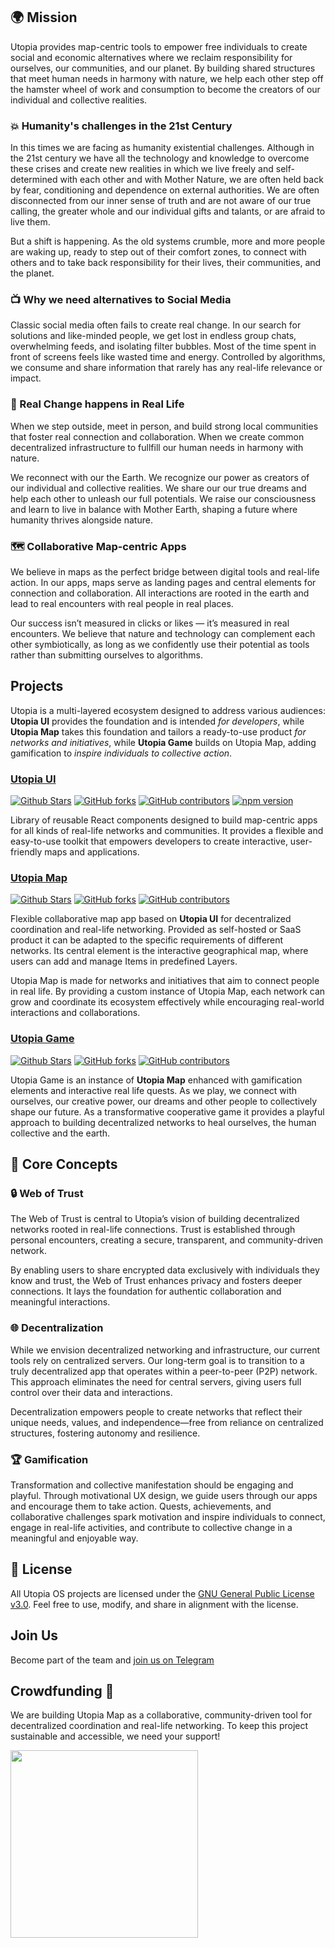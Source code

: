 ## 🌍 **Mission**

Utopia provides map-centric tools to empower free individuals to create social and economic alternatives where we reclaim responsibility for ourselves, our communities, and our planet. By building shared structures that meet human needs in harmony with nature, we help each other step off the hamster wheel of work and consumption to become the creators of our individual and collective realities.

### 💥 **Humanity's challenges in the 21st Century**

In this times we are facing as humanity existential challenges. Although in the 21st century we have all the technology and knowledge to overcome these crises and create new realities in which we live freely and self-determined with each other and with Mother Nature, we are often held back by fear, conditioning and dependence on external authorities. We are often disconnected from our inner sense of truth and are not aware of our true calling, the greater whole and our individual gifts and talants, or are afraid to live them.

But a shift is happening. As the old systems crumble, more and more people are waking up, ready to step out of their comfort zones, to connect with others and to take back responsibility for their lives, their communities, and the planet. 

### 📺 Why we need alternatives to Social Media

Classic social media often fails to create real change. In our search for solutions and like-minded people, we get lost in endless group chats, overwhelming feeds, and isolating filter bubbles. Most of the time spent in front of screens feels like wasted time and energy. Controlled by algorithms, we consume and share information that rarely has any real-life relevance or impact.  


### 🌳 Real Change happens in Real Life  

When we step outside, meet in person, and build strong local communities that foster real connection and collaboration. When we create common decentralized infrastructure to fullfill our human needs in harmony with nature.

We reconnect with our the Earth. We recognize our power as creators of our individual and collective realities. We share our our true dreams and help each other to unleash our full potentials. We raise our consciousness and learn to live in balance with Mother Earth, shaping a future where humanity thrives alongside nature.

### 🗺️ Collaborative Map-centric Apps

We believe in maps as the perfect bridge between digital tools and real-life action. In our apps, maps serve as landing pages and central elements for connection and collaboration. All interactions are rooted in the earth and lead to real encounters with real people in real places.

Our success isn’t measured in clicks or likes — it’s measured in real encounters. We believe that nature and technology can complement each other symbiotically, as long as we confidently use their potential as tools rather than submitting ourselves to algorithms.  

##  Projects

Utopia is a multi-layered ecosystem designed to address various audiences: **Utopia UI** provides the foundation and is intended *for developers*, while **Utopia Map** takes this foundation and tailors a ready-to-use product *for networks and initiatives*, while **Utopia Game** builds on Utopia Map, adding gamification to *inspire individuals to collective action*.

### [Utopia UI](https://github.com/utopia-os/utopia-ui)
[![Github Stars](https://img.shields.io/github/stars/utopia-os/utopia-ui)](https://github.com/utopia-os/utopia-ui/stargazers) [![GitHub forks](https://img.shields.io/github/forks/utopia-os/utopia-ui)](https://github.com/utopia-os/utopia-ui/forks) [![GitHub contributors](https://img.shields.io/github/contributors/utopia-os/utopia-ui)](https://github.com/utopia-os/utopia-ui/graphs/contributors) [![npm version](https://img.shields.io/npm/v/utopia-ui.svg)](https://www.npmjs.com/package/utopia-ui)

Library of reusable React components designed to build map-centric apps for all kinds of real-life networks and communities. It provides a flexible and easy-to-use toolkit that empowers developers to create interactive, user-friendly maps and applications.

### [Utopia Map](https://github.com/utopia-os/utopia-map)
[![Github Stars](https://img.shields.io/github/stars/utopia-os/utopia-map)](https://github.com/utopia-os/utopia-map/stargazers) [![GitHub forks](https://img.shields.io/github/forks/utopia-os/utopia-map)](https://github.com/utopia-os/utopia-map/forks)
[![GitHub contributors](https://img.shields.io/github/contributors/utopia-os/utopia-map)](https://github.com/utopia-os/utopia-map/graphs/contributors)



Flexible collaborative map app based on **Utopia UI** for decentralized coordination and real-life networking. Provided as self-hosted or SaaS product it can be adapted to the specific requirements of different networks. Its central element is the interactive geographical map, where users can add and manage Items in predefined Layers.

Utopia Map is made for networks and initiatives that aim to connect people in real life. By providing a custom instance of Utopia Map, each network can grow and coordinate its ecosystem effectively while encouraging real-world interactions and collaborations.

### [Utopia Game](https://github.com/utopia-os/utopia-game)
[![Github Stars](https://img.shields.io/github/stars/utopia-os/utopia-game)](https://github.com/utopia-os/utopia-game/stargazers) [![GitHub forks](https://img.shields.io/github/forks/utopia-os/utopia-game)](https://github.com/utopia-os/utopia-game/forks)
[![GitHub contributors](https://img.shields.io/github/contributors/utopia-os/utopia-game)](https://github.com/utopia-os/utopia-game/graphs/contributors)

Utopia Game is an instance of **Utopia Map** enhanced with gamification elements and interactive real life quests. As we play, we connect with ourselves, our creative power, our dreams and other people to collectively shape our future. As a transformative cooperative game it provides a playful approach to building decentralized networks to heal ourselves, the human collective and the earth.

## 🔑 Core Concepts

### 🔒 Web of Trust
The Web of Trust is central to Utopia’s vision of building decentralized networks rooted in real-life connections. Trust is established through personal encounters, creating a secure, transparent, and community-driven network.  

By enabling users to share encrypted data exclusively with individuals they know and trust, the Web of Trust enhances privacy and fosters deeper connections. It lays the foundation for authentic collaboration and meaningful interactions.

### 🌐 Decentralization
While we envision decentralized networking and infrastructure, our current tools rely on centralized servers. Our long-term goal is to transition to a truly decentralized app that operates within a peer-to-peer (P2P) network. This approach eliminates the need for central servers, giving users full control over their data and interactions.

Decentralization empowers people to create networks that reflect their unique needs, values, and independence—free from reliance on centralized structures, fostering autonomy and resilience.

### 🏆 Gamification

Transformation and collective manifestation should be engaging and playful. Through motivational UX design, we guide users through our apps and encourage them to take action. Quests, achievements, and collaborative challenges spark motivation and inspire individuals to connect, engage in real-life activities, and contribute to collective change in a meaningful and enjoyable way.

## 📜 License

All Utopia OS projects are licensed under the [GNU General Public License v3.0](https://github.com/utopia-os/utopia-ui/blob/main/LICENSE). Feel free to use, modify, and share in alignment with the license.

## Join Us

Become part of the team and [join us on Telegram](https://t.me/UtopiaMap)

## Crowdfunding 💚

We are building Utopia Map as a collaborative, community-driven tool for decentralized coordination and real-life networking. To keep this project sustainable and accessible, we need your support!

<a href="https://opencollective.com/utopia-project">
    <img width="300" src="https://opencollective.com/utopia-project/donate/button@2x.png?color=blue" />
</a>



